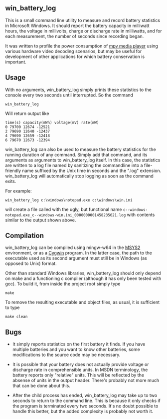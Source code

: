## win_battery_log

This is a small command line utility to measure and record battery statistics in
Microsoft Windows. It should report the battery capacity in milliwatt hours, the
voltage in millivolts, charge or discharge rate in milliwatts, and for each
measurement, the number of seconds since recording began.

It was written to profile the power consumption of [mpv media
player](https://github.com/mpv-player/mpv) using various hardware video decoding
scenarios, but may be useful for development of other applications for which
battery conservation is important.

## Usage

With no arguments, win_battery_log simply prints these statistics to the console
every two seconds until interrupted. So the command

    win_battery_log

Will return output like

    time(s) capacity(mWh) voltage(mV) rate(mW)
    0 79700 12674 -12521
    2 79690 12640 -12437
    4 79690 12659 -12418
    6 79670 12673 -12394

win_battery_log can also be used to measure the battery statistics for the
running duration of any command. Simply add that command, and its arguments as
arguments to win_battery_log itself. In this case, the statistics are written to
a log file named by sanitizing the commandline into a file-friendly name
suffixed by the Unix time in seconds and the ".log" extension. win_battery_log
will automatically stop logging as soon as the command exits.

For example:

    win_battery_log c:\windows\notepad.exe c:\windows\win.ini

will create a file called with the ugly, but functional name
`c--windows-notepad.exe_c--windows-win.ini_0000000001458235621.log` with
contents similar to the output shown above.

## Compilation

win_battery_log can be compiled using mingw-w64 in the
[MSYS2](https://msys2.github.io/) environment, or as a
[Cygwin](https://www.cygwin.com/) program. In the latter case, the path
to the executable used as its second argument must still be in Windows (as
opposed to Unix) format.

Other than standard Windows libraries, win_battery_log should only depend on
make and a functioning c compiler (although it has only been tested with
gcc). To build it, from inside the project root simply type

    make

To remove the resulting executable and object files, as usual, it is sufficient
to type

    make clean

## Bugs

* It simply reports statistics on the first battery it finds. If you have
  multiple batteries and you want to know other batteries, some
  modifications to the source code may be necessary.

* It is possible that your battery does not actually provide voltage or
  discharge rate in comprehensible units. In MSDN terminology, the battery
  reports only "relative" units. This will be reflected by the absense of units
  in the output header. There's probably not more much that can be done about
  this.

* After the child process has ended, win_battery_log may take up to two seconds
  to return to the command line. This is because it only checks if the program
  is terminated every two seconds. It's no doubt possible to handle this better,
  but the added complexity is probably not worth it.
